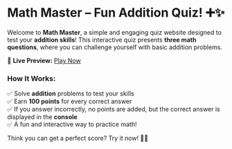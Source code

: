 # **Math Master – Fun Addition Quiz! ➕✨**  

Welcome to **Math Master**, a simple and engaging quiz website designed to test your **addition skills**! This interactive quiz presents **three math questions**, where you can challenge yourself with basic addition problems.  

🔗 **Live Preview:** [Play Now](https://quizjsmath.netlify.app/)

### **How It Works:**  
✅ Solve **addition** problems to test your skills  
✅ Earn **100 points** for every correct answer  
✅ If you answer incorrectly, no points are added, but the correct answer is displayed in the **console**  
✅ A fun and interactive way to practice math!  

Think you can get a perfect score? Try it now! 🚀🎯  

